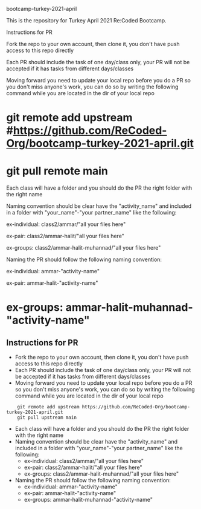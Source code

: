 bootcamp-turkey-2021-april

This is the repository for Turkey April 2021 Re:Coded Bootcamp.


Instructions for PR

Fork the repo to your own account, then clone it, you don't have push access to this repo directly

Each PR should include the task of one day/class only, your PR will not be accepted if it has tasks from different days/classes

Moving forward you need to update your local repo before you do a PR so you don't miss anyone's work, you can do so by writing the following command while you are located in the dir of your local repo

#    git remote add upstream #https://github.com/ReCoded-Org/bootcamp-turkey-2021-april.git
#    git pull remote main

Each class will have a folder and you should do the PR the right folder with the right name

Naming convention should be clear have the "activity_name" and included in a folder with "your_name"-"your partner_name" like the following:

ex-individual: class2/ammar/"all your files here"

ex-pair: class2/ammar-halit/"all your files here"

ex-groups: class2/ammar-halit-muhannad/"all your files here"

Naming the PR should follow the following naming convention:

ex-individual: ammar-"activity-name"

ex-pair: ammar-halit-"activity-name"

ex-groups: ammar-halit-muhannad-"activity-name"
=======
## Instructions for PR
* Fork the repo to your own account, then clone it, you don't have push access to this repo directly
* Each PR should include the task of one day/class only, your PR will not be accepted if it has tasks from different days/classes
* Moving forward you need to update your local repo before you do a PR so you don't miss anyone's work, you can do so by writing the following command while you are located in the dir of your local repo
```
    git remote add upstream https://github.com/ReCoded-Org/bootcamp-turkey-2021-april.git
    git pull upstream main
```
* Each class will have a folder and you should do the PR the right folder with the right name
* Naming convention should be clear have the "activity_name" and included in a folder with "your_name"-"your partner_name" like the following:
  * ex-individual: class2/ammar/"all your files here"
  * ex-pair: class2/ammar-halit/"all your files here"
  * ex-groups: class2/ammar-halit-muhannad/"all your files here"
* Naming the PR should follow the following naming convention:
  * ex-individual: ammar-"activity-name"
  * ex-pair: ammar-halit-"activity-name"
  * ex-groups: ammar-halit-muhannad-"activity-name"


